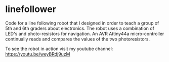 # linefollower
Code for a line following robot that I designed in order to teach a group of 5th and 6th graders about electronics.
The robot uses a combination of LED's and photo-resistors for navigation.  An AVR Attiny44a micro-controller continually reads and compares the values of the two photoresistors.

To see the robot in action visit my youtube channel:
https://youtu.be/weyBRdj9uzM
